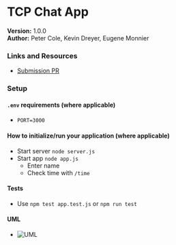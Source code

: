 # TCP Chat App
<!-- # LAB 17: Extend TCP Chat App -->
<!-- Extend the TCP chat server and client we demoed in class today to handle at least one other type of event. Currently, all it knows how to do is accept text and broadcast it to everybody.

Possible examples of ways you could extend the app:

- Let the client send another type of event besides a plain message, e.g. emotes (typing "/me smiles" should produce "Emily smiles", not "[Emily]: smiles"
- Add functionality to the server to accept commands from users
  - Typing "/who" to get a list of all users who are currently on the server
  - Typing "/time" to have the server return the current time
  - Note: these commands should only return a response to the user who sent them!
- Whatever you can think of! -->

__Version:__ 1.0.0  
__Author:__ Peter Cole, Kevin Dreyer, Eugene Monnier

### Links and Resources

- [Submission PR](https://github.com/petercole-401-advanced-javascript/tcp-chat-app/pull/1)
<!-- - [Swagger Docs]() -->
<!-- - [ci/cd](../master/.github/workflows/nodejs.yml) (GitHub Actions) -->
<!-- - [Back-end Server URL](http://xyz.com) (when applicable) -->
<!-- - [Front-end Application](http://xyz.com) (when applicable) -->

### Setup

#### `.env` requirements (where applicable)

- `PORT=3000`
<!-- - `MONGODB_URI=mongodb://localhost:27017/users` -->

#### How to initialize/run your application (where applicable)

- Start server `node server.js`
- Start app `node app.js`
  - Enter name
  - Check time with `/time`

#### Tests

- Use `npm test app.test.js` or `npm run test`
<!-- - Any tests of note?
  - Functional server and category additions -->
<!-- - Describe any tests that you did not complete, skipped, etc
  - ... -->

#### UML
<!-- Link to an image of the UML for your application and response to events -->
- ![UML](../master/assets/tcp-chat-app-UML.jpg)
<!-- UML from class -->